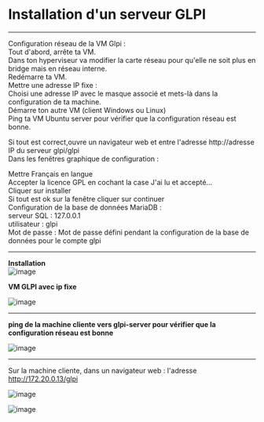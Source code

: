 # Installation d'un serveur GLPI

________

Configuration réseau de la VM Glpi :   
Tout d'abord, arrête ta VM.   
Dans ton hyperviseur va modifier la carte réseau pour qu'elle ne soit plus en bridge mais en réseau interne.   
Redémarre ta VM.  
Mettre une adresse IP fixe :  
Choisi une adresse IP avec le masque associé et mets-là dans la configuration de ta machine.  
Démarre ton autre VM (client Windows ou Linux)  
Ping ta VM Ubuntu server pour vérifier que la configuration réseau est bonne.  

Si tout est correct,ouvre un navigateur web et entre l'adresse http://adresse IP du serveur glpi/glpi  
Dans les fenêtres graphique de configuration :  

Mettre Français en langue  
Accepter la licence GPL en cochant la case J'ai lu et accepté...  
Cliquer sur installer  
Si tout est ok sur la fenêtre cliquer sur continuer  
Configuration de la base de données MariaDB :  
serveur SQL : 127.0.0.1  
utilisateur : glpi  
Mot de passe : Mot de passe défini pendant la configuration de la base de données pour le compte glpi  
__________

**Installation**  
![image](https://github.com/techerbeatrice/installation_serveur_glpi/assets/138071140/ace1b2fa-198e-4234-8636-9f60119138f1)


**VM GLPI avec ip fixe**  

![image](https://github.com/techerbeatrice/installation_serveur_glpi/assets/138071140/4c1a4355-a92f-4399-9be5-b9f875f7aa05)

_______

**ping de la machine cliente vers glpi-server pour vérifier que la configuration réseau est bonne**

![image](https://github.com/techerbeatrice/installation_serveur_glpi/assets/138071140/24d01893-6ed0-4739-ac43-69e917d87fee)

_________

Sur la machine cliente, dans un navigateur web : l'adresse http://172.20.0.13/glpi   

![image](https://github.com/techerbeatrice/installation_serveur_glpi/assets/138071140/8b368930-9027-4920-8cf3-52321cfc6e39)


![image](https://github.com/techerbeatrice/installation_serveur_glpi/assets/138071140/2cb43f24-caa1-48af-9e36-e6b497eaba26)



















